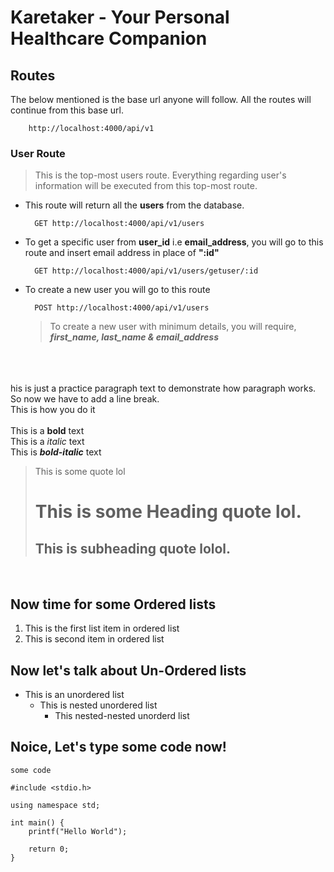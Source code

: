 
# Karetaker - Your Personal Healthcare Companion


## Routes

The below mentioned is the base url anyone will follow. All the routes will continue from this base url.<br>
```
    http://localhost:4000/api/v1
```


### User Route 

> This is the top-most users route. Everything regarding user's information will be executed from this top-most route.<br>

- This route will return all the **users** from the database. 

        GET http://localhost:4000/api/v1/users

- To get a specific user from **user_id** i.e **email_address**, you will go to this route and insert email address in place of **":id"**
    
        GET http://localhost:4000/api/v1/users/getuser/:id
    
- To create a new user you will go to this route

        POST http://localhost:4000/api/v1/users

    > To create a new user with minimum details, you will require, ***first_name, last_name & email_address***

<br><br><br>his is just a practice paragraph text to demonstrate how paragraph works.
So now we have to add a line break. <br>
This is how you do it
<br>
<br>
This is a **bold** text
<br>
This is a *italic* text
<br>
This is ***bold-italic*** text
<br>
> This is some quote lol
>
> # This is some Heading quote lol.
>
> ## This is subheading quote lolol.
<br>

## Now time for some Ordered lists
1. This is the first list item in ordered list
2. This is second item in ordered list

## Now let's talk about Un-Ordered lists
- This is an unordered list
    - This is nested unordered list
        - This nested-nested unorderd list

## Noice, Let's type some code now!
`some code`
```
#include <stdio.h>

using namespace std;

int main() {
    printf("Hello World");

    return 0;
}
```
